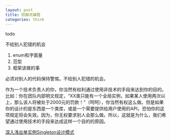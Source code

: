 ```yaml
---
layout: post
title: 防御式编程
categories: think
---
```

todo

不给别人犯错的机会
1. enum和字面量
2. 范型
3. 框架该做的事


必须对别人的代码保持警惕。不给别人犯错的机会。

作为一个技术负责人的你，你当然有权利通过使用非技术的手段来达到你的目的。比如：你在团队内部明文规定，“XX类只能有一个全局实例，如果某人使用两次以上，那么该人将被处于2000元的罚款！”（呵呵），你当然有权这么做。但是如果你的设计的是东西是一个类库，或是一个需要提供给用户使用的API，恐怕你的这项规定将会失效。因为，你无权要求别人会那么做。所以，这就是为什么，我们希望通过使用技术的手段来达成这样一个目的的原因。

[深入浅出单实例Singleton设计模式](http://coolshell.cn/articles/265.html)
